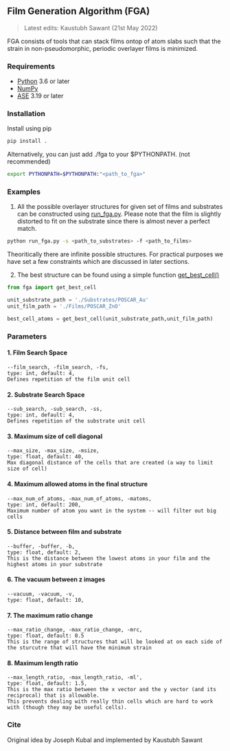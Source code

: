 ## Film Generation Algorithm (FGA)
> Latest edits: Kaustubh Sawant (21st May 2022)

FGA consists of tools that can stack films ontop of atom slabs such that the strain in non-pseudomorphic, periodic overlayer films is minimized.

### Requirements
- [Python](https://www.python.org/) 3.6  or later
- [NumPy](https://numpy.org/doc/stable/reference/)
- [ASE](https://wiki.fysik.dtu.dk/ase/ase/atoms.html) 3.19 or later

### Installation
Install using pip

~~~bash
pip install .
~~~


Alternatively, you can just add ./fga to your $PYTHONPATH. (not recommended)

~~~bash
export PYTHONPATH=$PYTHONPATH:"<path_to_fga>"
~~~

### Examples

1. All the possible overlayer structures for given set of films and substrates can be constructed using [run_fga.py](https://github.itap.purdue.edu/GreeleyGroup/fga/blob/master/bin/run_fga.py). Please note that the film is slightly distorted to fit on the substrate since there is almost never a perfect match.

~~~bash
python run_fga.py -s <path_to_substrates> -f <path_to_films>
~~~

Theoritically there are infinite possible structures. For practical purposes we have set a few constraints which are discussed in later sections.

2. The best structure can be found using a simple function [get_best_cell()](https://github.itap.purdue.edu/GreeleyGroup/fga/blob/master/fga/fga.py#L310)

~~~python
from fga import get_best_cell

unit_substrate_path = './Substrates/POSCAR_Au'
unit_film_path = './Films/POSCAR_ZnO'

best_cell_atoms = get_best_cell(unit_substrate_path,unit_film_path)
~~~

### Parameters
#### 1. Film Search Space 
    --film_search, -film_search, -fs, 
    type: int, default: 4, 
    Defines repetition of the film unit cell
    
#### 2.  Substrate Search Space 
    --sub_search, -sub_search, -ss, 
    type: int, default: 4, 
    Defines repetition of the substrate unit cell
    
#### 3. Maximum size of cell diagonal
    --max_size, -max_size, -msize, 
    type: float, default: 40, 
    Max diagonal distance of the cells that are created (a way to limit size of cell)
    
#### 4.  Maximum allowed atoms in the final structure
    --max_num_of_atoms, -max_num_of_atoms, -matoms, 
    type: int, default: 200, 
    Maximum number of atom you want in the system -- will filter out big cells
    
#### 5. Distance between film and substrate  
    --buffer, -buffer, -b, 
    type: float, default: 2, 
    This is the distance between the lowest atoms in your film and the highest atoms in your substrate
    
#### 6.  The vacuum between z images
    --vacuum, -vacuum, -v, 
    type: float, default: 10,
    
#### 7. The maximum ratio change
    --max_ratio_change, -max_ratio_change, -mrc,
    type: float, default: 0.5
    This is the range of structures that will be looked at on each side of the sturcutre that will have the minimum strain
    
#### 8. Maximum length ratio
    --max_length_ratio, -max_length_ratio, -ml',
    type: float, default: 1.5,
    This is the max ratio between the x vector and the y vector (and its reciprocal) that is allowable. 
    This prevents dealing with really thin cells which are hard to work with (though they may be useful cells).
    
    
### Cite
Original idea by Joseph Kubal and implemented by Kaustubh Sawant

